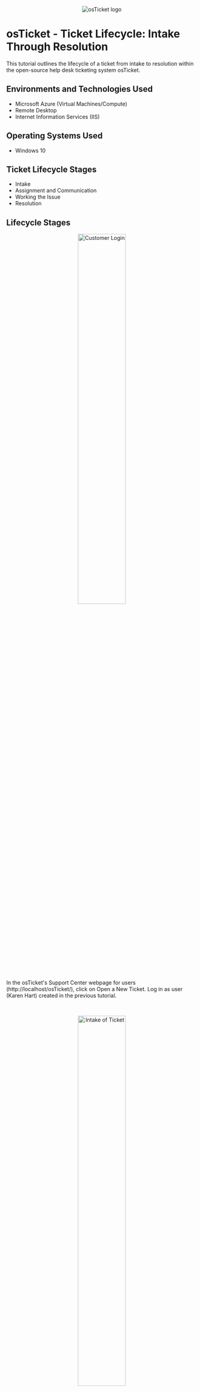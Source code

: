 <p align="center">
<img src="https://i.imgur.com/Clzj7Xs.png" alt="osTicket logo"/>
</p>

<h1>osTicket - Ticket Lifecycle: Intake Through Resolution</h1>
This tutorial outlines the lifecycle of a ticket from intake to resolution within the open-source help desk ticketing system osTicket.<br />


<h2>Environments and Technologies Used</h2>

- Microsoft Azure (Virtual Machines/Compute)
- Remote Desktop
- Internet Information Services (IIS)

<h2>Operating Systems Used </h2>

- Windows 10</b> 

<h2>Ticket Lifecycle Stages</h2>

- Intake
- Assignment and Communication
- Working the Issue
- Resolution

<h2>Lifecycle Stages</h2>

<p align="center">
<img src="https://i.imgur.com/U8VPRJw.png" height="50%" width="50%" alt="Customer Login"/>
</p>
<p> In the osTicket's Support Center webpage for users (http://localhost/osTicket/), click on Open a New Ticket. Log in as user (Karen Hart) created in the previous tutorial. 
</p>
<br />

<p align="center">
<img src="https://i.imgur.com/pPA9DT1.png" height="50%" width="50%" alt="Intake of Ticket"/>
</p>
<p> Karen selects the Help Topic: Business Critical Outrage and provides a brief summary that customers are complaining about not being able to access their mobile bank account. When finish, she selects to Create Ticket.
</p>
<br />

<p align="center">
<img src="https://i.imgur.com/Dc1cGZM.png" height="50%" width="50%" alt="Ticket Receive"/>
</p>
<p> In the osTicket for agents (http://localhost/osTicket/scp/login.php), the administrator (Jane Doe) created in the previous tutorial logs in. In the Agent Panel, select Tickets. Click on Karen's ticket. In a short message, Jane notifies Karen that there is already someone addressing that issue. 
</p>
<br />

<p align="center">
<img src="https://i.imgur.com/IoCSvxF.png" height="50%" width="50%" alt="Changing Default Settings"/>
</p>
<p> In the top portion of the ticket, Jane addresses the Default settings. Priority changes from Normal to Emergency. SLA from Default to SEV-A. SLA SEV-A sets the grace period for 1 hour 24/7.
</p>
<br />

<p align="center">
<img src="https://i.imgur.com/eCqui2w.png" height="50%" width="50%" alt="Resolve Issue"/>
</p>
<p> After the issue had been fixed, Jane sends a message informing Karen that the issue has been resolved. Jane changes the Ticket Status from Open to Resolved, which will close out the ticket. The closed ticket no longer will appear on the Open tickets section. Closed tickets can be accessed in the Tickets section titled Closed. 
</p>
<br />

<p align="center">
<img src="https://i.imgur.com/RlLUVOG.png" height="50%" width="50%" alt="Check Ticket Status"/>
</p>
<p> Karen can review Jane's response by returning to the osTicket website and click on Check Ticket Status. This will require her e-mail address and ticket number. A link will be sent to her e-mail. Or, Karen can log into osTicket and click Closed to pull up the ticket.  
</p>
<br />

<p align="center">
<img src="https://i.imgur.com/eMoqqSF.png" height="50%" width="50%" alt="Agent Ticket"/>
</p>
<p> Jane receives a phone call that a field supervisor needs a new MIFI. As a way to track the external request, Jane creates a ticket. In the agent's osTicket webpage, Jane creates a New Ticket. In Tickets, click New Tickets. Jane lists herself as the user. Next to Ticket Notice change to Do Not Send Alert. In the Help Topic, select Equipment Request. For Department, choose Support. For the SLA Plan, select SEV-B. SLA SEV-B sets the grace period for 4 hours in a 24/7 time frame. In the Assign to, Jane assigns it to herself. 
</p>
<br />

<p align="center">
<img src="https://i.imgur.com/9majzws.png" height="50%" width="50%" alt="Self Ticket"/>
</p>
<p> Jane treats the ticket as if she was the customer by filling out the message. Jane includes the reason for issuing out the equipment and how it will be handled. In the Internal Notes, Jane logs the MIFI's serial and phone number, then changes the Ticket Status to Resolve.
</p>
<br />

<p align="center">
<img src="https://i.imgur.com/r4gqO2M.png" height="70%" width="70%" alt="Poor Ken"/>
</p>
<p> In the OsTicket's Support Center webpage, Ken (user) creates a ticket for Password Reset. Jane accesses the ticket. Jane changes the default settings for Priority's Normal to Low. SLA from Default to SEV-C. SLA SEV-C sets the grace period for 8 hours on a business schedule of Monday-Friday 8am to 5pm with US holidays. Jane responds to Ken message on how the issue will be addressed. Jane has access to the Active Directory and sets Ken's password to be changed on next login. Jane selects the Ticket Status as Resolved. 
</p>
<br />

<p align="center">
<img src="https://i.imgur.com/FF3maz0.png" height="50%" width="50%" alt="Bye"/>
</p>
<p> align="center" This is the end of osTicket Lifecycle. 
</p>
<br />
